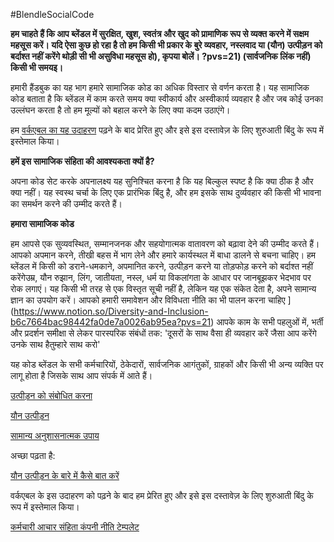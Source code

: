 #BlendleSocialCode

**हम चाहते हैं कि आप ब्लेंडल में सुरक्षित, खुश, स्वतंत्र और खुद को प्रामाणिक रूप से व्यक्त करने में सक्षम महसूस करें। यदि ऐसा कुछ हो रहा है तो हम किसी भी प्रकार के बुरे व्यवहार, नस्लवाद या (यौन) उत्पीड़न को बर्दाश्त नहीं करेंगे थोड़ी सी भी असुविधा महसूस हो), कृपया बोलें। ?pvs=21) (सार्वजनिक लिंक नहीं) किसी भी समयइ।**

हमारी हैंडबुक का यह भाग हमारे सामाजिक कोड का अधिक विस्तार से वर्णन करता है। यह सामाजिक कोड बताता है कि ब्लेंडल में काम करते समय क्या स्वीकार्य और अस्वीकार्य व्यवहार है और जब कोई उनका उल्लंघन करता है तो हम मूल्यों को बहाल करने के लिए क्या कदम उठाएंगे।

हम [वर्कएबल का यह उदाहरण](https://resources.workable.com/employee-code-of-conduct-company-policy) पढ़ने के बाद प्रेरित हुए और इसे इस दस्तावेज़ के लिए शुरुआती बिंदु के रूप में इस्तेमाल किया।

**हमें इस सामाजिक संहिता की आवश्यकता क्यों है?**

अपना कोड सेट करके अपनालक्ष्य यह सुनिश्चित करना है कि यह बिल्कुल स्पष्ट है कि क्या ठीक है और क्या नहीं। यह स्वस्थ चर्चा के लिए एक प्रारंभिक बिंदु है, और हम इसके साथ दुर्व्यवहार की किसी भी भावना का समर्थन करने की उम्मीद करते हैं।

**हमारा सामाजिक कोड**

हम आपसे एक सुव्यवस्थित, सम्मानजनक और सहयोगात्मक वातावरण को बढ़ावा देने की उम्मीद करते हैं। आपको अपमान करने, तीखी बहस में भाग लेने और हमारे कार्यस्थल में बाधा डालने से बचना चाहिए। हम ब्लेंडल में किसी को डराने-धमकाने, अपमानित करने, उत्पीड़न करने या तोड़फोड़ करने को बर्दाश्त नहीं करेंगेउम्र, यौन रुझान, लिंग, जातीयता, नस्ल, धर्म या विकलांगता के आधार पर जानबूझकर भेदभाव पर रोक लगाएं। यह किसी भी तरह से एक विस्तृत सूची नहीं है, लेकिन यह एक संकेत देता है, अपने सामान्य ज्ञान का उपयोग करें। आपको हमारी समावेशन और विविधता नीति का भी पालन करना चाहिए ](https://www.notion.so/Diversity-and-Inclusion-b6c7664bac98442fa0de7a0026ab95ea?pvs=21) आपके काम के सभी पहलुओं में, भर्ती और प्रदर्शन समीक्षा से लेकर पारस्परिक संबंधों तक: 'दूसरों के साथ वैसा ही व्यवहार करें जैसा आप करेंगे उनके साथ हैतुम्हारे साथ करो'

यह कोड ब्लेंडल के सभी कर्मचारियों, ठेकेदारों, सार्वजनिक आगंतुकों, ग्राहकों और किसी भी अन्य व्यक्ति पर लागू होता है जिसके साथ आप संपर्क में आते हैं।

[उत्पीड़न को संबोधित करना](Blendle%20Social%20Code%2033b085aa2d4d430185fe2bb9a63027e6/Addressing%20उत्पीड़न%204605ba2f211445c19ef7f0ba79b4768c.md)

[यौन उत्पीड़न](ब्लेंड%20सामाजिक%20कोड%2033b085aa2d4d430185fe2bb9a63027e6/यौन%20उत्पीड़न%20ad537dbaafd74442a86785d41b5df204.md)

[सामान्य अनुशासनात्मक उपाय](ब्लेंड%20सामाजिक%20कोड%2033बी085aa2d4d430185fe2bb9a63027e6/सामान्य%20अनुशासनात्मक%20उपाय%2099aa3536e14f4055b7563101d1ec38e1.md)

अच्छा पढ़ता है:

[यौन उत्पीड़न के बारे में कैसे बात करें](https://leanin.org/meeting-guides/how-to-talk-about-sexual-harassment)

वर्कएबल के इस उदाहरण को पढ़ने के बाद हम प्रेरित हुए और इसे इस दस्तावेज़ के लिए शुरुआती बिंदु के रूप में इस्तेमाल किया।

[कर्मचारी आचार संहिता कंपनी नीति टेम्पलेट](https://resources.workable.com/employee-code-of-conduct-company-policy)